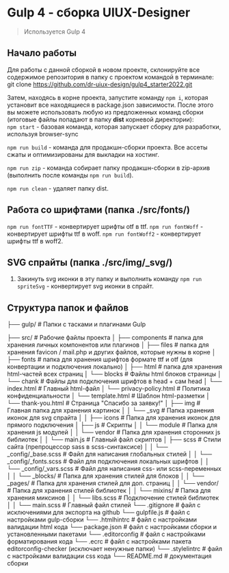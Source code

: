 # Gulp 4 - сборка UIUX-Designer

> Используется Gulp 4

## Начало работы

Для работы с данной сборкой в новом проекте, склонируйте все содержимое репозитория в папку с проектом командой в терминале: <br>
git clone https://github.com/dr-uiux-design/gulp4_starter2022.git

Затем, находясь в корне проекта, запустите команду `npm i`, которая установит все находящиеся в package.json зависимости.
После этого вы можете использовать любую из предложенных команд сборки (итоговые файлы попадают в папку **dist** корневой директории): <br>
`npm start` - базовая команда, которая запускает сборку для разработки, используя browser-sync

`npm run build` - команда для продакшн-сборки проекта. Все ассеты сжаты и оптимизированы для выкладки на хостинг.

`npm run zip` - команда собирает папку продакшн-сборки в zip-архив (выполнить после команды `npm run build`).

`npm run clean` - удаляет папку dist.

## Работа со шрифтами (папка ./src/fonts/)
`npm run fontTTF` - конвертирует шрифты otf в ttf.
`npm run fontWoff` - конвертирует шрифты ttf в woff. 
`npm run fontWoff2` - конвертирует шрифты ttf в woff2.

## SVG спрайты (папка ./src/img/_svg/)
1) Закинуть svg иконки в эту папку и выполнить команду
`npm run spriteSvg` - конвертирует svg иконки в спрайт.
## Структура папок и файлов

├── gulp/                         # Папки с тасками и плагинами Gulp

├── src/                          # Рабочие файлы проекта
│   ├── components                # папка для хранения личных компонентов или плагинов
│   ├── files                     # папка для хранения favicon / mail.php и других файлов, которые нужны в корне
│   ├── fonts                     # папка для хранения шрифтов формате ttf и otf (для конвертации и подключения локально)
│   ├── html                  		# папка для хранения html-частей всех страниц
│       └── blocks             	  # Файлы html блоков страницы
│       └── chank                 # Файлы для подключения шрифтов в head + сам head
│       └── index.html            # Главный html-файл
│       └── privacy-policy.html   # Политика конфиденциальности
│       └── template.html         # Шаблон html-разметки
│       └── thank-you.html       	# Страница "Спасибо за заявку!"
│   ├── img                       # Главная папка для хранения картинок
│   │   └── _svg         				  # Папка хранения иконок для svg спрайта
│   │   ├── icons                 # Папка для хранения иконок для прямого подключения
│   ├── js                        # Скрипты
│   │   └── module                # Папка для хранения js модулей
│   │   └── vendor                # Папка для хранения сторонних js библиотек
│   │   └── main.js               # Главный файл скриптов
│   ├── scss                      # Стили сайта (препроцессор sass в scss-синтаксисе)
│   │   └── _config/_base.scss    # Файл для написания глобальных стилей
│   │   └── _config/_fonts.scss   # Файл для подключения локальных шрифтов
│   │   └── _config/_vars.scss  	# Файл для написания css- или scss-переменных
│   │   └── _blocks/  						# Папка для хранения стилей для блоков
│   │   └── _pages/  							# Папка для хранения стилей для доп. страниц
│   │   └── vendor/  							# Папка для хранения стилей библиотек
│   │   └── mixins/  							# Папка для хранения миксинов
│   │   └── libs.scss      				# Подключение стилей библиотек
│   │   └── main.scss             # Главный файл стилей
└── .gitignore                    # файл с исключениями для экспорта на github
└── gulpfile.js                   # файл с настройками gulp-сборки
└── .htmlhintrc                   # файл с настройками валидации html кода
└── package.json                  # файл с настройками сборки и установленными пакетами
└── .editorconfig                 # файл с настройками форматирования кода
└── .ecrc                         # файл с настройками пакета editorconfig-checker (исключает ненужные папки)
└── .stylelintrc                  # файл с настройками валидации css кода
└── README.md                     # документация сборки
